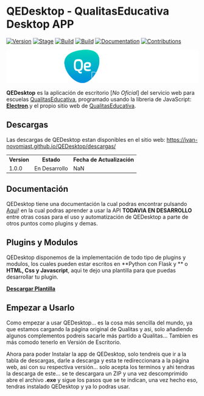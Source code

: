 # QEDesktop - QualitasEducativa Desktop APP

[![Version](https://img.shields.io/badge/QEDesktop-1.0.0-brightgreen.svg?maxAge=259200)]()
[![Stage](https://img.shields.io/badge/Release-UnderDevelopment-orange.svg)]()
[![Build](https://img.shields.io/badge/Supported_OS-Windows-blue.svg)]()
[![Build](https://img.shields.io/badge/Supported_OS-MacOs-white.svg)]()
[![Documentation](https://img.shields.io/badge/Docs-Press_Here!-purple.svg?maxAge=259200)](https://ivan-novomiast.github.io/QEDesktop/documentacion/)
[![Contributions](https://img.shields.io/badge/Contributions-Press_Here!-yellow.svg?maxAge=259200)](https://ivan-novomiast.github.io/QEDesktop/contribucion/)

<img src="resources/images/QEDesktop Whide logo.png" alt="logo_v1_wide_design_png"/>


**QEDesktop** es la aplicación de escritorio [*No Oficial*] del servicio web para escuelas <a href="https://qualitaseducativa.com/">QualitasEducativa</a>, programado usando la libreria de JavaScript: <a href="https://electronjs.org/"><b>Electron</b></a>.y el propio sitio web de <a href="https://qualitaseducativa.com/">QualitasEducativa</a>.

## Descargas
Las descargas de QEDesktop estan disponibles en el sitio web: https://ivan-novomiast.github.io/QEDesktop/descargas/

<table>
    <tr>
    <th>Version</th>
    <th>Estado</th> 
    <th>Fecha de Actualización</th>
  </tr>
    <tr>
    <td>1.0.0</td>
    <td>En Desarrollo</td>
    <td>NaN</td>
  </tr>
</table>

## Documentación
QEDesktop tiene una documentación la cual podras encontrar pulsando <a href="https://ivan-novomiast.github.io/QEDesktop/documentacion/">Aqui</a>! en la cual podras aprender a usar la API **TODAVIA EN DESARROLLO** entre otras cosas para el uso y automatización de QEDesktop a parte de otros puntos como plugins y demas.

## Plugins y Modulos
QEDesktop disponemos de la implementación de todo tipo de plugins y modulos, los cuales pueden estar escritos en **Python con Flask y ** o **HTML, Css y Javascript**, aqui te dejo una plantilla para que puedas desarrollar tu plugin.

**<a href="https://github.com/Ivan-Novomiast/QEDesktop/blob/main/README.md" download>Descargar Plantilla</a>**

## **Empezar a Usarlo**
Como empezar a usar QEDesktop... es la cosa más sencilla del mundo, ya que estamos cargando la página original de Qualitas y asi, solo añadiendo algunos complementos podreis sacarle más partido a Qualitas... Tambien es más comodo tenerlo en Versión de Escritorio.

Ahora para poder Instalar la app de QEDesktop, solo tendreis que ir a la tabla de descargas, darle a descarga y esta te redireccionara a la página web, asi con su respectiva versión... solo acepta los terminos y ahi tendras la descarga de este... se te descargara un ZIP y una vez descomprimido abre el archivo **.exe** y sigue los pasos que se te indican, una vez hecho eso, tendras instalado QEDesktop y ya lo podras usar.
